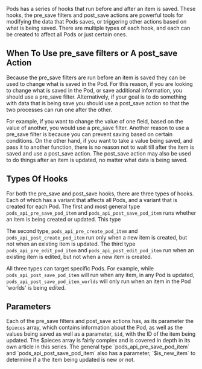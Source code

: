 <script>{
    "title": "Pods pre_save and post_save Hooks",
    "excerpt": ""
    }
</script>

Pods has a series of hooks that run before and after an item is saved. These hooks, the pre_save filters and post_save actions are powerful tools for modifying the data that Pods saves, or triggering other actions based on what is being saved. There are multiple types of each hook, and each can be created to affect all Pods or just certain ones.

## When To Use pre_save filters or A post_save Action

Because the pre_save filters are run before an item is saved they can be used to change what is saved in the Pod. For this reason, if you are looking to change what is saved in the Pod, or save additional information, you should use a pre_save filter. Alternatively, if your goal is to do something with data that is being save you should use a post_save action so that the two processes can run one after the other.

For example, if you want to change the value of one field, based on the value of another, you would use a pre_save filter. Another reason to use a pre_save filter is because you can prevent saving based on certain conditions. On the other hand, if you want to take a value being saved, and pass it to another function, there is no reason not to wait till after the item is saved and use a post_save action. The post_save action may also be used to do things after an item is updated, no matter what data is being saved.

## Types Of Hooks
For both the pre_save and post_save hooks, there are three types of hooks. Each of which has a variant that affects all Pods, and a variant that is created for each Pod. The first and most general type `pods_api_pre_save_pod_item` and `pods_api_post_save_pod_item` runs whether an item is being created or updated. This type

The second type, `pods_api_pre_create_pod_item` and `pods_api_post_create_pod_item` run only when a new item is created, but not when an existing item is updated. The third type `pods_api_pre_edit_pod_item` and `pods_api_post_edit_pod_item` run when an existing item is edited, but not when a new item is created.

All three types can target specific Pods. For example, while `pods_api_post_save_pod_item` will run when any item, in any Pod is updated, `pods_api_post_save_pod_item_worlds` will only run when an item in the Pod 'worlds' is being edited.

## Parameters
Each of the pre_save filters and post_save actions has, as its parameter the `$pieces` array, which contains information about the Pod, as well as the values being saved as well as a parameter, `$id`, with the ID of the item being updated. The $pieces array is fairly complex and is covered in depth in its own article in this series. The general type `pods_api_pre_save_pod_item` and `pods_api_post_save_pod_item` also has a parameter, `$is_new_item` to determine if a the item being updated is new or not.

